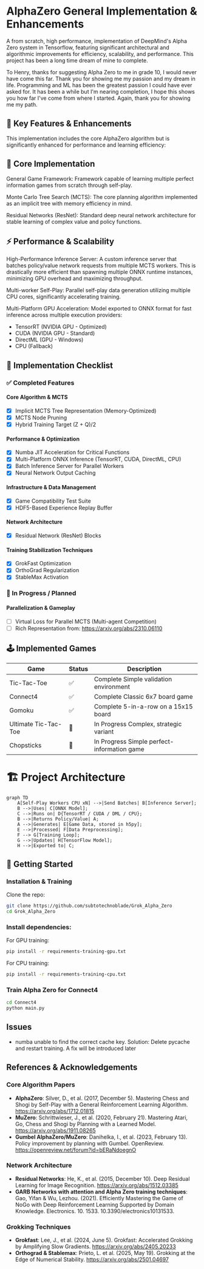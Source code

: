 # AlphaZero General Implementation & Enhancements
A from scratch, high performance, implementation of DeepMind's Alpha Zero system in Tensorflow, featuring significant architectural and algorithmic improvements for efficiency, scalability, and performance. This project has been a long time dream of mine to complete.

To Henry, thanks for suggesting Alpha Zero to me in grade 10, I would never have come this far. Thank you for showing me my passion and my dream in life. Programming and ML has been the greatest passion I could have ever asked for. It has been a while but I'm nearing completion, I hope this shows you how far I've come from where I started. Again, thank you for showing me my path.

## 🚀 Key Features & Enhancements
This implementation includes the core AlphaZero algorithm but is significantly enhanced for performance and learning efficiency:


## 🎯 Core Implementation
General Game Framework: Framework capable of learning multiple perfect information games from scratch through self-play.

Monte Carlo Tree Search (MCTS): The core planning algorithm implemented as an implicit tree with memory efficiency in mind.

Residual Networks (ResNet): Standard deep neural network architecture for stable learning of complex value and policy functions.

## ⚡ Performance & Scalability
High-Performance Inference Server: A custom inference server that batches policy/value network requests from multiple MCTS workers. This is drastically more efficient than spawning multiple ONNX runtime instances, minimizing GPU overhead and maximizing throughput.

Multi-worker Self-Play: Parallel self-play data generation utilizing multiple CPU cores, significantly accelerating training.

Multi-Platform GPU Acceleration: Model exported to ONNX format for fast inference across multiple execution providers:

- TensorRT (NVIDIA GPU - Optimized)
- CUDA (NVIDIA GPU - Standard)
- DirectML (GPU - Windows)
- CPU (Fallback)

## 🧩 Implementation Checklist

### ✅ Completed Features

#### Core Algorithm & MCTS
- [x] Implicit MCTS Tree Representation (Memory-Optimized)
- [x] MCTS Node Pruning
- [x] Hybrid Training Target (Z + Q)/2

#### Performance & Optimization
- [x] Numba JIT Acceleration for Critical Functions
- [x] Multi-Platform ONNX Inference (TensorRT, CUDA, DirectML, CPU)
- [x] Batch Inference Server for Parallel Workers
- [x] Neural Network Output Caching

#### Infrastructure & Data Management
- [x] Game Compatibility Test Suite
- [x] HDF5-Based Experience Replay Buffer

#### Network Architecture
- [x] Residual Network (ResNet) Blocks

#### Training Stabilization Techniques
- [x] GrokFast Optimization
- [x] OrthoGrad Regularization
- [x] StableMax Activation

### 🔄 In Progress / Planned

#### Parallelization & Gameplay
- [ ] Virtual Loss for Parallel MCTS (Multi-agent Competition)
- [ ] Rich Representation from: https://arxiv.org/abs/2310.06110

## 🕹️ Implemented Games

| Game                 | 	Status | Description                                 |
|----------------------|---------|---------------------------------------------|
| Tic-Tac-Toe          | 	✅      | Complete	Simple validation environment      |
| Connect4	            | ✅       | Complete	Classic 6x7 board game             |
| Gomoku	              | ✅       | Complete	5-in-a-row on a 15x15 board        |
| Ultimate Tic-Tac-Toe | 	🔄     | In Progress	Complex, strategic variant      |
| Chopsticks	          | 🔄      | In Progress	Simple perfect-information game |

# 🏗️ Project Architecture
```mermaid
graph TD
    A[Self-Play Workers CPU xN] -->|Send Batches| B[Inference Server];
    B -->|Uses| C[ONNX Model];
    C -->|Runs on| D{TensorRT / CUDA / DML / CPU};
    B -->|Returns Policy/Value| A;
    A -->|Generates| E[Game Data, stored in h5py];
    E -->|Processed| F[Data Preprocessing]; 
    F --> G[Training Loop];
    G -->|Updates| H[TensorFlow Model];
    H -->|Exported to| C;
```
## 🚦 Getting Started

### Installation & Training
Clone the repo:
```bash
git clone https://github.com/subtotechnoblade/Grok_Alpha_Zero
cd Grok_Alpha_Zero
```

### Install dependencies:
For GPU training:
```bash
pip install -r requirements-training-gpu.txt
```

For CPU training:
```bash
pip install -r requirements-training-cpu.txt
```

### Train Alpha Zero for Connect4
```bash
cd Connect4
python main.py
```

## Issues
- numba unable to find the correct cache key. Solution: Delete pycache and restart training. A fix will be introduced later


## References & Acknowledgements

### Core Algorithm Papers
- **AlphaZero**: Silver, D., et al. (2017, December 5). Mastering Chess and Shogi by Self-Play with a General Reinforcement Learning Algorithm. https://arxiv.org/abs/1712.01815
- **MuZero**: Schrittwieser, J., et al. (2020, February 21). Mastering Atari, Go, Chess and Shogi by Planning with a Learned Model. https://arxiv.org/abs/1911.08265
- **Gumbel AlphaZero/MuZero**: Danihelka, I., et al. (2023, February 13). Policy improvement by planning with Gumbel. OpenReview. https://openreview.net/forum?id=bERaNdoegnO

### Network Architecture  
- **Residual Networks**: He, K., et al. (2015, December 10). Deep Residual Learning for Image Recognition. https://arxiv.org/abs/1512.03385
- **GARB Networks with attention and Alpha Zero training techniques**: Gao, Yifan & Wu, Lezhou. (2021). Efficiently Mastering the Game of NoGo with Deep Reinforcement Learning Supported by Domain Knowledge. Electronics. 10. 1533. 10.3390/electronics10131533. 

### Grokking Techniques
- **Grokfast**: Lee, J., et al. (2024, June 5). Grokfast: Accelerated Grokking by Amplifying Slow Gradients. https://arxiv.org/abs/2405.20233
- **Orthograd & Stablemax**: Prieto, L. et al. (2025, May 19). Grokking at the Edge of Numerical Stability. https://arxiv.org/abs/2501.04697

